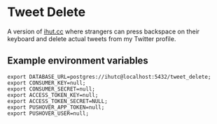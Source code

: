 # Tweet Delete

A version of [ihut.cc](https://ihut.cc) where strangers can press backspace on their keyboard and delete actual tweets from my Twitter profile.

## Example environment variables

```
export DATABASE_URL=postgres://ihutc@localhost:5432/tweet_delete;
export CONSUMER_KEY=null;
export CONSUMER_SECRET=null;
export ACCESS_TOKEN_KEY=null;
export ACCESS_TOKEN_SECRET=NULL;
export PUSHOVER_APP_TOKEN=null;
export PUSHOVER_USER=null;
```
